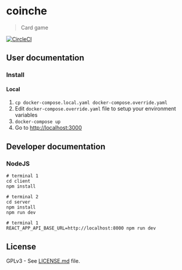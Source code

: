 # coinche

> Card game

[![CircleCI](https://circleci.com/gh/Oliboy50/coinche.svg?style=svg)](https://circleci.com/gh/Oliboy50/coinche)

## User documentation

### Install

#### Local

1. `cp docker-compose.local.yaml docker-compose.override.yaml`
1. Edit `docker-compose.override.yaml` file to setup your environment variables
1. `docker-compose up`
1. Go to [http://localhost:3000](http://localhost:3000)

## Developer documentation

### NodeJS

```shell
# terminal 1
cd client
npm install

# terminal 2
cd server
npm install
npm run dev

# terminal 1
REACT_APP_API_BASE_URL=http://localhost:8000 npm run dev
```

## License

GPLv3 - See [LICENSE.md](LICENSE.md) file.
